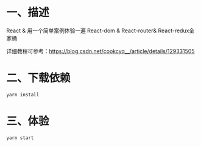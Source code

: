 # 一、描述

React &amp; 用一个简单案例体验一遍 React-dom &amp; React-router&amp; React-redux全家桶

详细教程可参考：https://blog.csdn.net/cookcyq__/article/details/129331505
# 二、下载依赖

```cmd
yarn install
```

# 三、体验

```cmd
yarn start
```

